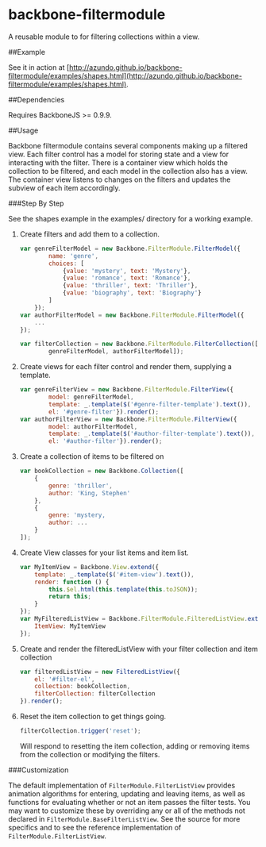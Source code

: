 backbone-filtermodule
=====================

A reusable module to for filtering collections within a view.

##Example

See it in action at
[http://azundo.github.io/backbone-filtermodule/examples/shapes.html](http://azundo.github.io/backbone-filtermodule/examples/shapes.html).

##Dependencies

Requires BackboneJS >= 0.9.9.

##Usage

Backbone filtermodule contains several components making up a filtered view.  Each filter control has a model for storing state and a view for interacting
with the filter. There is a container view which holds the collection to be
filtered, and each model in the collection also has a view. The container view
listens to changes on the filters and updates the subview of each item
accordingly.

###Step By Step

See the shapes example in the examples/ directory for a working example.

1. Create filters and add them to a collection.
    ```javascript
    var genreFilterModel = new Backbone.FilterModule.FilterModel({
            name: 'genre',
            choices: [
                {value: 'mystery', text: 'Mystery'},
                {value: 'romance', text: 'Romance'},
                {value: 'thriller', text: 'Thriller'},
                {value: 'biography', text: 'Biography'}
            ]
        });
    var authorFilterModel = new Backbone.FilterModule.FilterModel({
        ...
    });

    var filterCollection = new Backbone.FilterModule.FilterCollection([
            genreFilterModel, authorFilterModel]);
    ```

2. Create views for each filter control and render them, supplying a template.
    ```javascript
    var genreFilterView = new Backbone.FilterModule.FilterView({
            model: genreFilterModel,
            template: _.template($('#genre-filter-template').text()),
            el: '#genre-filter'}).render();
    var authorFilterView = new Backbone.FilterModule.FilterView({
            model: authorFilterModel,
            template: _.template($('#author-filter-template').text()),
            el: '#author-filter'}).render();
    ```
3. Create a collection of items to be filtered on
    ```javascript
    var bookCollection = new Backbone.Collection([
        {
            genre: 'thriller',
            author: 'King, Stephen'
        },
        {
            genre: 'mystery,
            author: ...
        }
    ]);
    ```

4. Create View classes for your list items and item list.
    ```javascript
    var MyItemView = Backbone.View.extend({
        template: _.template($('#item-view').text()),
        render: function () {
            this.$el.html(this.template(this.toJSON));
            return this;
        }
    });
    var MyFilteredListView = Backbone.FilterModule.FilteredListView.extend({
        ItemView: MyItemView
    });
    ```

5. Create and render the filteredListView with your filter collection and item collection
    ```javascript
    var filteredListView = new FilteredListView({
        el: '#filter-el',
        collection: bookCollection,
        filterCollection: filterCollection
    }).render();
    ```

6. Reset the item collection to get things going.
    ```javascript
    filterCollection.trigger('reset');
    ```
    Will respond to resetting the item collection, adding or removing items from the collection or modifying the filters.

###Customization

The default implementation of `FilterModule.FilterListView` provides animation
algorithms for entering, updating and leaving items, as well as functions for
evaluating whether or not an item passes the filter tests. You may want to
customize these by overriding any or all of the methods not declared in
`FilterModule.BaseFilterListView`. See the source for more specifics and to see
the reference implementation of `FilterModule.FilterListView`.
